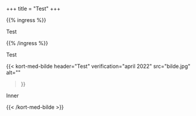 +++
title = "Test"
+++

{{% ingress %}}

Test

{{% /ingress %}}

Test

{{< kort-med-bilde
	header="Test"
	verification="april 2022"
	src="bilde.jpg"
	alt=""
>}}

Inner

{{< /kort-med-bilde >}}
